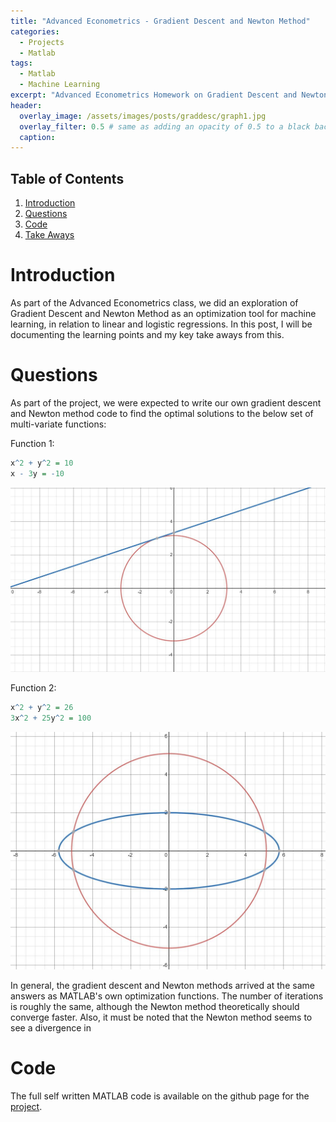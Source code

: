```yaml
---
title: "Advanced Econometrics - Gradient Descent and Newton Method"
categories:
  - Projects
  - Matlab
tags:
  - Matlab
  - Machine Learning
excerpt: "Advanced Econometrics Homework on Gradient Descent and Newton Method Optimization" 
header:
  overlay_image: /assets/images/posts/graddesc/graph1.jpg
  overlay_filter: 0.5 # same as adding an opacity of 0.5 to a black background
  caption: 
---
```


## Table of Contents
1. [Introduction](#introduction)
2. [Questions](#questions)
3. [Code](#code)
4. [Take Aways](#takeaways)

# Introduction

As part of the Advanced Econometrics class, we did an exploration of Gradient Descent and Newton Method as an optimization tool for machine learning, in relation to linear and logistic regressions. In this post, I will be documenting the learning points and my key take aways from this.

# Questions

As part of the project, we were expected to write our own gradient descent and Newton method code to find the optimal solutions to the below set of multi-variate functions:

Function 1:
```r
x^2 + y^2 = 10
x - 3y = -10
```
![](/assets/images/posts/graddesc/graph1.jpg)

Function 2:
```r
x^2 + y^2 = 26
3x^2 + 25y^2 = 100
```
![](/assets/images/posts/graddesc/graph2.jpg)


In general, the gradient descent and Newton methods arrived at the same answers as MATLAB's own optimization functions. The number of iterations is roughly the same, although the Newton method theoretically should converge faster. Also, it must be noted that the Newton method seems to see a divergence in 


# Code
The full self written MATLAB code is available on the github page for the [project](https://github.com/Jwangjy/).